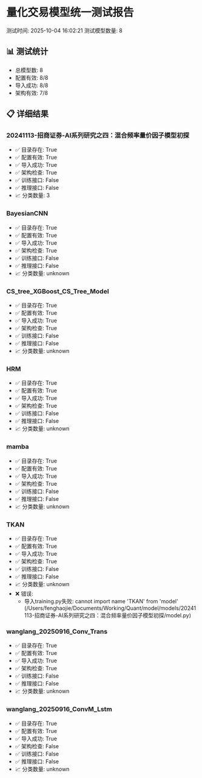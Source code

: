 # 量化交易模型统一测试报告

测试时间: 2025-10-04 16:02:21
测试模型数量: 8

## 📊 测试统计
- 总模型数: 8
- 配置有效: 8/8
- 导入成功: 8/8
- 架构有效: 7/8

## 📋 详细结果
### 20241113-招商证券-AI系列研究之四：混合频率量价因子模型初探
- ✅ 目录存在: True
- ✅ 配置有效: True
- ✅ 导入成功: True
- ✅ 架构检查: True
- ✅ 训练接口: False
- ✅ 推理接口: False
- 📈 分类数量: 3

### BayesianCNN
- ✅ 目录存在: True
- ✅ 配置有效: True
- ✅ 导入成功: True
- ✅ 架构检查: True
- ✅ 训练接口: False
- ✅ 推理接口: False
- 📈 分类数量: unknown

### CS_tree_XGBoost_CS_Tree_Model
- ✅ 目录存在: True
- ✅ 配置有效: True
- ✅ 导入成功: True
- ✅ 架构检查: True
- ✅ 训练接口: False
- ✅ 推理接口: False
- 📈 分类数量: unknown

### HRM
- ✅ 目录存在: True
- ✅ 配置有效: True
- ✅ 导入成功: True
- ✅ 架构检查: True
- ✅ 训练接口: False
- ✅ 推理接口: False
- 📈 分类数量: unknown

### mamba
- ✅ 目录存在: True
- ✅ 配置有效: True
- ✅ 导入成功: True
- ✅ 架构检查: True
- ✅ 训练接口: False
- ✅ 推理接口: False
- 📈 分类数量: unknown

### TKAN
- ✅ 目录存在: True
- ✅ 配置有效: True
- ✅ 导入成功: True
- ✅ 架构检查: True
- ✅ 训练接口: False
- ✅ 推理接口: False
- 📈 分类数量: unknown
- ❌ 错误:
  - 导入training.py失败: cannot import name 'TKAN' from 'model' (/Users/fenghaojie/Documents/Working/Quant/model/models/20241113-招商证券-AI系列研究之四：混合频率量价因子模型初探/model.py)

### wanglang_20250916_Conv_Trans
- ✅ 目录存在: True
- ✅ 配置有效: True
- ✅ 导入成功: True
- ✅ 架构检查: True
- ✅ 训练接口: False
- ✅ 推理接口: False
- 📈 分类数量: unknown

### wanglang_20250916_ConvM_Lstm
- ✅ 目录存在: True
- ✅ 配置有效: True
- ✅ 导入成功: True
- ✅ 架构检查: False
- ✅ 训练接口: False
- ✅ 推理接口: False
- 📈 分类数量: unknown
